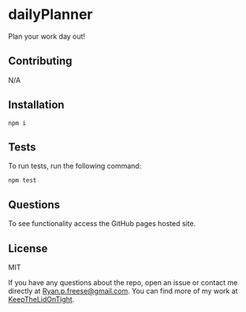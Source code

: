 # dailyPlanner

Plan your work day out!

## Contributing

N/A

## Installation

```
npm i
```

## Tests
To run tests, run the following command:

```
npm test
```

## Questions

To see functionality access the GitHub pages hosted site.

## License

MIT

If you have any questions about the repo, open an issue or contact me directly at Ryan.p.freese@gmail.com. You can find more of my work at [KeepTheLidOnTight](https://github.com/KeepTheLidOnTight/).




